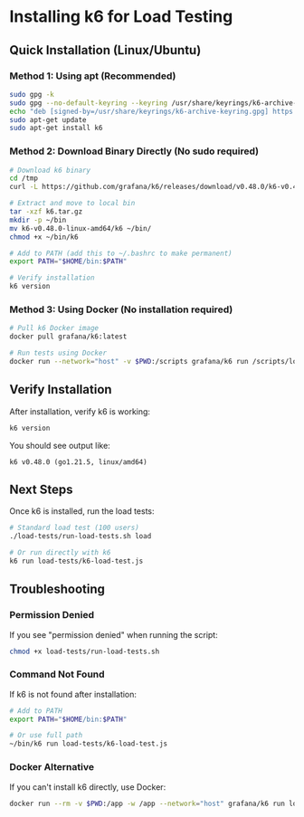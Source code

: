 # Installing k6 for Load Testing

## Quick Installation (Linux/Ubuntu)

### Method 1: Using apt (Recommended)

```bash
sudo gpg -k
sudo gpg --no-default-keyring --keyring /usr/share/keyrings/k6-archive-keyring.gpg --keyserver hkp://keyserver.ubuntu.com:80 --recv-keys C5AD17C747E3415A3642D57D77C6C491D6AC1D69
echo "deb [signed-by=/usr/share/keyrings/k6-archive-keyring.gpg] https://dl.k6.io/deb stable main" | sudo tee /etc/apt/sources.list.d/k6.list
sudo apt-get update
sudo apt-get install k6
```

### Method 2: Download Binary Directly (No sudo required)

```bash
# Download k6 binary
cd /tmp
curl -L https://github.com/grafana/k6/releases/download/v0.48.0/k6-v0.48.0-linux-amd64.tar.gz -o k6.tar.gz

# Extract and move to local bin
tar -xzf k6.tar.gz
mkdir -p ~/bin
mv k6-v0.48.0-linux-amd64/k6 ~/bin/
chmod +x ~/bin/k6

# Add to PATH (add this to ~/.bashrc to make permanent)
export PATH="$HOME/bin:$PATH"

# Verify installation
k6 version
```

### Method 3: Using Docker (No installation required)

```bash
# Pull k6 Docker image
docker pull grafana/k6:latest

# Run tests using Docker
docker run --network="host" -v $PWD:/scripts grafana/k6 run /scripts/load-tests/k6-load-test.js
```

## Verify Installation

After installation, verify k6 is working:

```bash
k6 version
```

You should see output like:

```
k6 v0.48.0 (go1.21.5, linux/amd64)
```

## Next Steps

Once k6 is installed, run the load tests:

```bash
# Standard load test (100 users)
./load-tests/run-load-tests.sh load

# Or run directly with k6
k6 run load-tests/k6-load-test.js
```

## Troubleshooting

### Permission Denied

If you see "permission denied" when running the script:

```bash
chmod +x load-tests/run-load-tests.sh
```

### Command Not Found

If k6 is not found after installation:

```bash
# Add to PATH
export PATH="$HOME/bin:$PATH"

# Or use full path
~/bin/k6 run load-tests/k6-load-test.js
```

### Docker Alternative

If you can't install k6 directly, use Docker:

```bash
docker run --rm -v $PWD:/app -w /app --network="host" grafana/k6 run load-tests/k6-load-test.js
```
